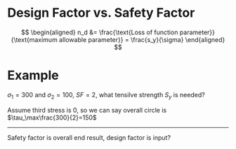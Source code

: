 # Design Factor vs. Safety Factor

$$
\begin{aligned}
    n_d &= \frac{\text{Loss of function parameter}}{\text{maximum allowable parameter}} = \frac{s_y}{\sigma}
\end{aligned}
$$

# Example

$\sigma_1=300$ and $\sigma_2=100$, $SF=2$, what tensilve strength $S_y$ is needed?

Assume third stress is $0$, so we can say overall circle is $\tau_\max\frac{300}{2}=150$

***

Safety factor is overall end result, design factor is input?
